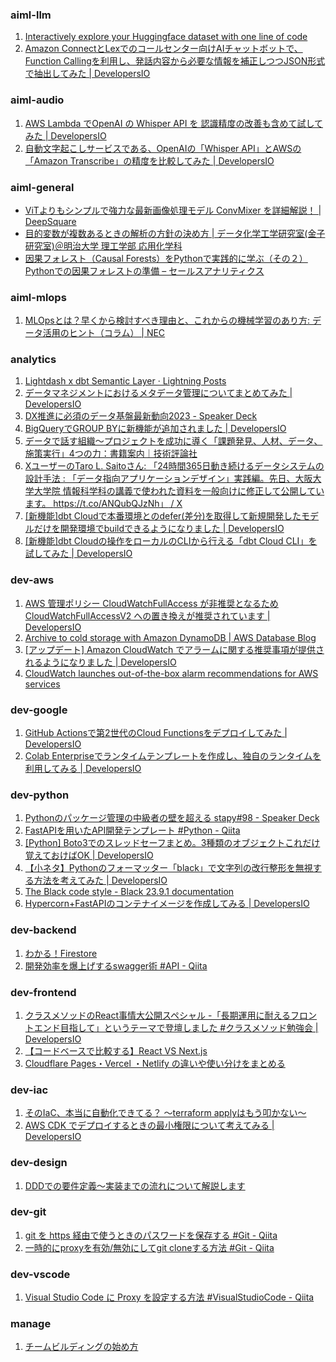 
### aiml-llm

1.  [Interactively explore your Huggingface dataset with one line of code](https://huggingface.co/blog/scalable-data-inspection)
2.  [Amazon ConnectとLexでのコールセンター向けAIチャットボットで、Function Callingを利用し、発話内容から必要な情報を補正しつつJSON形式で抽出してみた | DevelopersIO](https://dev.classmethod.jp/articles/amazon-connect-lex-function-calling/)

### aiml-audio

1.  [AWS Lambda でOpenAI の Whisper API を 認識精度の改善も含めて試してみた | DevelopersIO](https://dev.classmethod.jp/articles/aws-lambda-openai-whisper-api/)
2.  [自動文字起こしサービスである、OpenAIの「Whisper API」とAWSの「Amazon Transcribe」の精度を比較してみた | DevelopersIO](https://dev.classmethod.jp/articles/openai-whisper-api-amazon-transcribe/)

### aiml-general

- [ViTよりもシンプルで強力な最新画像処理モデル ConvMixer を詳細解説！ | DeepSquare](https://deepsquare.jp/2021/10/convmixer/)
- [目的変数が複数あるときの解析の方針の決め方 | データ化学工学研究室(金子研究室)＠明治大学 理工学部 応用化学科](https://datachemeng.com/post-4470/)
- [因果フォレスト（Causal Forests）をPythonで実践的に学ぶ（その２）Pythonでの因果フォレストの準備 – セールスアナリティクス](https://www.salesanalytics.co.jp/datascience/datascience186/)

### aiml-mlops

1.  [MLOpsとは？早くから検討すべき理由と、これからの機械学習のあり方: データ活用のヒント（コラム） | NEC](https://jpn.nec.com/solution/dotdata/tips/mlops/index.html)

### analytics

1.  [Lightdash x dbt Semantic Layer · Lightning Posts](https://www.lightdash.com/blogpost/lightdash-x-dbt-semantic-layer)
2.  [データマネジメントにおけるメタデータ管理についてまとめてみた | DevelopersIO](https://dev.classmethod.jp/articles/data-management-metadata-think/)
3.  [DX推進に必須のデータ基盤最新動向2023 - Speaker Deck](https://speakerdeck.com/yokatsuki/dxtui-jin-nibi-xu-nodetaji-pan-zui-xin-dong-xiang-2023)
4.  [BigQueryでGROUP BYに新機能が追加されました | DevelopersIO](https://dev.classmethod.jp/articles/bigquery-groupby-grouping-sets/)
5.  [データで話す組織〜プロジェクトを成功に導く「課題発見、人材、データ、施策実行」4つの力：書籍案内｜技術評論社](https://gihyo.jp/book/2023/978-4-297-13843-1)
6.  [XユーザーのTaro L. Saitoさん: 「24時間365日動き続けるデータシステムの設計手法 : 「データ指向アプリケーションデザイン」実践編。先日、大阪大学大学院 情報科学科の講義で使われた資料を一般向けに修正して公開しています。 https://t.co/ANQubQJzNh」 / X](https://twitter.com/taroleo/status/1713141596097814914)
7.  [[新機能]dbt Cloudで本番環境とのdefer(差分)を取得して新規開発したモデルだけを開発環境でbuildできるようになりました | DevelopersIO](https://dev.classmethod.jp/articles/dbt-cloud-defer-to-production/)
8.  [[新機能]dbt Cloudの操作をローカルのCLIから行える「dbt Cloud CLI」を試してみた | DevelopersIO](https://dev.classmethod.jp/articles/dbt-cloud-cli-try/)

### dev-aws

1.  [AWS 管理ポリシー CloudWatchFullAccess が非推奨となるため CloudWatchFullAccessV2 への置き換えが推奨されています | DevelopersIO](https://dev.classmethod.jp/articles/aws-managed-policy-is-deprecating-cloudwatchfullaccess/)
2.  [Archive to cold storage with Amazon DynamoDB | AWS Database Blog](https://aws.amazon.com/jp/blogs/database/archive-to-cold-storage-with-amazon-dynamodb/)
3.  [[アップデート] Amazon CloudWatch でアラームに関する推奨事項が提供されるようになりました | DevelopersIO](https://dev.classmethod.jp/articles/cloudwatch-alarm-recommendations/)
4.  [CloudWatch launches out-of-the-box alarm recommendations for AWS services](https://aws.amazon.com/jp/about-aws/whats-new/2023/10/cloudwatch-out-of-the-box-alarm-recommendations-aws-services/)

### dev-google

1.  [GitHub Actionsで第2世代のCloud Functionsをデプロイしてみた | DevelopersIO](https://dev.classmethod.jp/articles/deploy-the-cloud-functions-gen2-using-github-actions/)
2.  [Colab Enterpriseでランタイムテンプレートを作成し、独自のランタイムを利用してみる | DevelopersIO](https://dev.classmethod.jp/articles/colab-enterprise-create-own-runtime-template/)

### dev-python

1.  [Pythonのパッケージ管理の中級者の壁を超える stapy#98 - Speaker Deck](https://speakerdeck.com/vaaaaanquish/pythonnopatukeziguan-li-nozhong-ji-zhe-nobi-wochao-eru-stapy-number-98?slide=8)
2.  [FastAPIを用いたAPI開発テンプレート #Python - Qiita](https://qiita.com/abek21/items/7739163085899b257cb8)
3.  [[Python] Boto3でのスレッドセーフまとめ。3種類のオブジェクトこれだけ覚えておけばOK | DevelopersIO](https://dev.classmethod.jp/articles/python-boto3-multithreading/)
4.  [【小ネタ】Pythonのフォーマッター「black」で文字列の改行整形を無視する方法を考えてみた | DevelopersIO](https://dev.classmethod.jp/articles/black_block_string_auto_format/)
5.  [The Black code style - Black 23.9.1 documentation](https://black.readthedocs.io/en/stable/the_black_code_style/current_style.html#code-style)
6.  [Hypercorn+FastAPIのコンテナイメージを作成してみる | DevelopersIO](https://dev.classmethod.jp/articles/hypercorn_fastapi/)

### dev-backend

1.  [わかる！Firestore](https://zenn.dev/google_cloud_jp/articles/a0a6b5f855fe90)
2.  [開発効率を爆上げするswagger術 #API - Qiita](https://qiita.com/yuya_sega/items/0670bd1e9dd7af567fa1)

### dev-frontend

1.  [クラスメソッドのReact事情大公開スペシャル -「長期運用に耐えるフロントエンド目指して」というテーマで登壇しました #クラスメソッド勉強会 | DevelopersIO](https://dev.classmethod.jp/articles/classmethod-study-meeting-osaka-frontend-for-long-term-operation/)
2.  [【コードベースで比較する】React VS Next.js](https://zenn.dev/nameless_sn/articles/react_vs_nextjs_description)
3.  [Cloudflare Pages・Vercel ・Netlify の違いや使い分けをまとめる](https://zenn.dev/catnose99/scraps/6780379210136f)

### dev-iac

1.  [そのIaC、本当に自動化できてる？ 〜terraform applyはもう叩かない〜](https://zenn.dev/ficilcom/articles/cdktf-action)
2.  [AWS CDK でデプロイするときの最小権限について考えてみる | DevelopersIO](https://dev.classmethod.jp/articles/cdk-minimum-deploy-policy/)

### dev-design

1.  [DDDでの要件定義〜実装までの流れについて解説します](https://zenn.dev/hisamitsu/articles/809768cf51fecb)

### dev-git

1.  [git を https 経由で使うときのパスワードを保存する #Git - Qiita](https://qiita.com/usamik26/items/c655abcaeee02ea59695)
2.  [一時的にproxyを有効/無効にしてgit cloneする方法 #Git - Qiita](https://qiita.com/ysm001/items/e1530d5449fb2c03ffb2)

### dev-vscode

1.  [Visual Studio Code に Proxy を設定する方法 #VisualStudioCode - Qiita](https://qiita.com/cointoss1973/items/b3c84daeed90fd183501)

### manage

1.  [チームビルディングの始め方](https://zenn.dev/loglass/articles/6091856864ba53)
